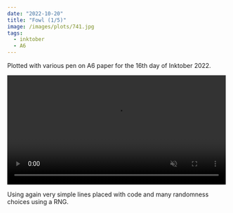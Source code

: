 ```yaml
---
date: "2022-10-20"
title: "Fowl (1/5)"
image: /images/plots/741.jpg
tags:
  - inktober
  - A6
---
```


Plotted with various pen on A6 paper for the 16th day of Inktober 2022.

<video src="/images/plots/741.mp4" width="100%" controls loop muted autoplay></video>


Using again very simple lines placed with code and many randomness choices using a RNG.

